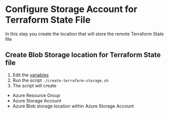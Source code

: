 # Configure Storage Account for Terraform State File

In this step you create the location that will store the remote Terraform State file

## Create Blob Storage location for Terraform State file
1. Edit the [variables](https://github.com/cyscale/m-sdlc-PeakIT-004/blob/main/Azure/create-terraform-storage.sh#L3-L4)
2. Run the script `./create-terraform-storage.sh`
3. The script will create
- Azure Resource Group
- Azure Storage Account
- Azure Blob storage location within Azure Storage Account